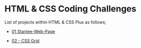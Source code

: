 # HTML & CSS Coding Challenges

List of projects within HTML & CSS Plus as follows;


- [01 Stanlee-Web-Page ](./01-Stanlee-Web-Page/README.md)

- [02 - CSS Grid](./02-Grid/README.md)
